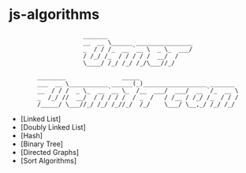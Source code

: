 # js-algorithms
                                                                                
                                                                                
                         _______                                                
                         __  __ \______ ________________                        
                         _  / / /_  __ `__ \  _ \_  ___/                        
                         / /_/ /_  / / / / /  __/  /                            
                         \____/ /_/ /_/ /_/\___//_/                             
                                                                                
            ________                _____                                       
            ___  __ \___________ ______(_)__________________ _______            
            __  / / /  _ \_  __ `__ \_  /__  ___/  ___/  __ `/_  __ \           
            _  /_/ //  __/  / / / / /  / _  /   / /__ / /_/ /_  / / /           
            /_____/ \___//_/ /_/ /_//_/  /_/    \___/ \__,_/ /_/ /_/            
                                                                     
                                                                     
- [Linked List]
- [Doubly Linked List]
- [Hash]
- [Binary Tree]
- [Directed Graphs]
- [Sort Algorithms]
